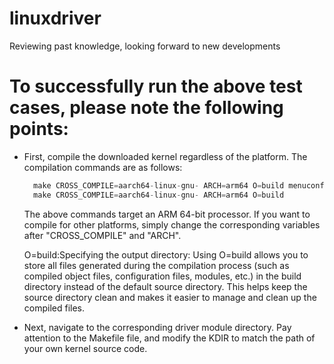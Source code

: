 # linuxdriver

Reviewing past knowledge, looking forward to new developments

# To successfully run the above test cases, please note the following points:

 - First, compile the downloaded kernel regardless of the platform. The compilation commands are as follows:
   ```c
     make CROSS_COMPILE=aarch64-linux-gnu- ARCH=arm64 O=build menuconfig
     make CROSS_COMPILE=aarch64-linux-gnu- ARCH=arm64 O=build
   ```
   The above commands target an ARM 64-bit processor. If you want to compile for other platforms, simply change the corresponding variables after "CROSS_COMPILE" and "ARCH".

   O=build:Specifying the output directory: Using O=build allows you to store all files generated during the compilation process (such as compiled object files, configuration files, modules, etc.) in the build directory instead of the default source directory. This helps keep the source directory clean and makes it easier to manage and clean up 
       the compiled files.
- Next, navigate to the corresponding driver module directory. Pay attention to the Makefile file, and modify the KDIR to match the path of your own kernel source code.
